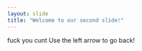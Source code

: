 ```yaml
---
layout: slide
title: "Welcome to our second slide!"
---
```

fuck you cunt
Use the left arrow to go back!

